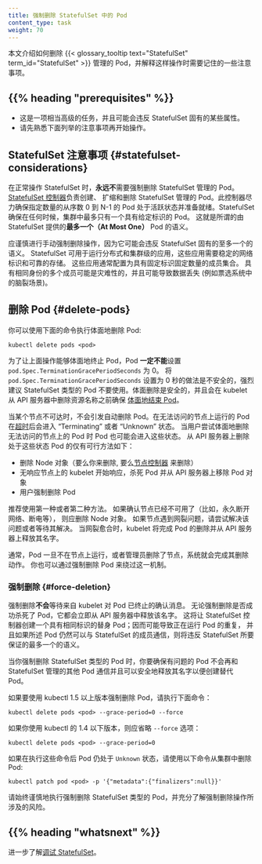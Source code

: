 ```yaml
---
title: 强制删除 StatefulSet 中的 Pod
content_type: task
weight: 70
---
```



本文介绍如何删除 {{< glossary_tooltip text="StatefulSet" term_id="StatefulSet" >}}
管理的 Pod，并解释这样操作时需要记住的一些注意事项。

## {{% heading "prerequisites" %}}

- 这是一项相当高级的任务，并且可能会违反 StatefulSet 固有的某些属性。
- 请先熟悉下面列举的注意事项再开始操作。


## StatefulSet 注意事项   {#statefulset-considerations}

在正常操作 StatefulSet 时，**永远不**需要强制删除 StatefulSet 管理的 Pod。
[StatefulSet 控制器](/zh-cn/docs/concepts/workloads/controllers/statefulset/)负责创建、
扩缩和删除 StatefulSet 管理的 Pod。此控制器尽力确保指定数量的从序数 0 到 N-1 的 Pod
处于活跃状态并准备就绪。StatefulSet 确保在任何时候，集群中最多只有一个具有给定标识的 Pod。
这就是所谓的由 StatefulSet 提供的**最多一个（At Most One）** Pod 的语义。

应谨慎进行手动强制删除操作，因为它可能会违反 StatefulSet 固有的至多一个的语义。
StatefulSet 可用于运行分布式和集群级的应用，这些应用需要稳定的网络标识和可靠的存储。
这些应用通常配置为具有固定标识固定数量的成员集合。
具有相同身份的多个成员可能是灾难性的，并且可能导致数据丢失 (例如票选系统中的脑裂场景)。

## 删除 Pod   {#delete-pods}

你可以使用下面的命令执行体面地删除 Pod:

```shell
kubectl delete pods <pod>
```

为了让上面操作能够体面地终止 Pod，Pod **一定不能**设置 `pod.Spec.TerminationGracePeriodSeconds` 为 0。
将 `pod.Spec.TerminationGracePeriodSeconds` 设置为 0 秒的做法是不安全的，强烈建议 StatefulSet 类型的
Pod 不要使用。体面删除是安全的，并且会在 kubelet 从 API 服务器中删除资源名称之前确保
[体面地结束 Pod](/zh-cn/docs/concepts/workloads/pods/pod-lifecycle/#pod-termination)。

当某个节点不可达时，不会引发自动删除 Pod。在无法访问的节点上运行的 Pod
在[超时](/zh-cn/docs/concepts/architecture/nodes/#condition)后会进入
“Terminating” 或者 “Unknown” 状态。
当用户尝试体面地删除无法访问的节点上的 Pod 时 Pod 也可能会进入这些状态。
从 API 服务器上删除处于这些状态 Pod 的仅有可行方法如下：

- 删除 Node 对象（要么你来删除, 要么[节点控制器](/zh-cn/docs/concepts/architecture/nodes/#node-controller)
  来删除）
- 无响应节点上的 kubelet 开始响应，杀死 Pod 并从 API 服务器上移除 Pod 对象
- 用户强制删除 Pod

推荐使用第一种或者第二种方法。
如果确认节点已经不可用了（比如，永久断开网络、断电等），
则应删除 Node 对象。
如果节点遇到网裂问题，请尝试解决该问题或者等待其解决。
当网裂愈合时，kubelet 将完成 Pod 的删除并从 API 服务器上释放其名字。

通常，Pod 一旦不在节点上运行，或者管理员删除了节点，系统就会完成其删除动作。
你也可以通过强制删除 Pod 来绕过这一机制。

### 强制删除    {#force-deletion}

强制删除**不会**等待来自 kubelet 对 Pod 已终止的确认消息。
无论强制删除是否成功杀死了 Pod，它都会立即从 API 服务器中释放该名字。
这将让 StatefulSet 控制器创建一个具有相同标识的替身 Pod；因而可能导致正在运行 Pod 的重复，
并且如果所述 Pod 仍然可以与 StatefulSet 的成员通信，则将违反 StatefulSet
所要保证的最多一个的语义。

当你强制删除 StatefulSet 类型的 Pod 时，你要确保有问题的 Pod 不会再和 StatefulSet 管理的其他
Pod 通信并且可以安全地释放其名字以便创建替代 Pod。

如果要使用 kubectl 1.5 以上版本强制删除 Pod，请执行下面命令：

```shell
kubectl delete pods <pod> --grace-period=0 --force
```

如果你使用 kubectl 的 1.4 以下版本，则应省略 `--force` 选项：

```shell
kubectl delete pods <pod> --grace-period=0
```

如果在执行这些命令后 Pod 仍处于 `Unknown` 状态，请使用以下命令从集群中删除 Pod:

```shell
kubectl patch pod <pod> -p '{"metadata":{"finalizers":null}}'
```

请始终谨慎地执行强制删除 StatefulSet 类型的 Pod，并充分了解强制删除操作所涉及的风险。

## {{% heading "whatsnext" %}}

进一步了解[调试 StatefulSet](/zh-cn/docs/tasks/debug/debug-application/debug-statefulset/)。
